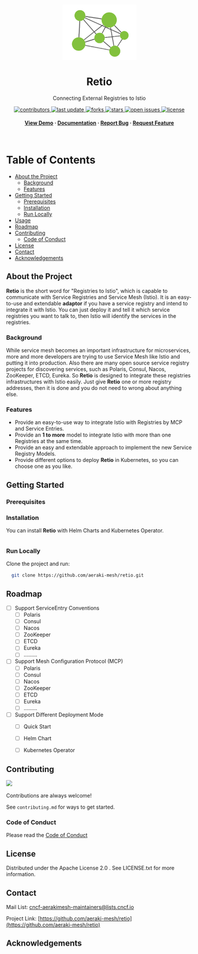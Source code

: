 <div align="center">

  <img src="assets/img/logo.png" alt="logo" width="200" height="auto" />
  <h1>Retio</h1>

  <p>
Connecting External Registries to Istio
  </p>



<!-- Badges -->

<p>
  <a href="https://github.com/aeraki-mesh/retio/graphs/contributors">
    <img src="https://img.shields.io/github/contributors/aeraki-mesh/retio" alt="contributors" />
  </a>
  <a href="">
    <img src="https://img.shields.io/github/last-commit/aeraki-mesh/retio" alt="last update" />
  </a>
  <a href="https://github.com/aeraki-mesh/retio/network/members">
    <img src="https://img.shields.io/github/forks/aeraki-mesh/retio" alt="forks" />
  </a>
  <a href="https://github.com/aeraki-mesh/retio/stargazers">
    <img src="https://img.shields.io/github/stars/aeraki-mesh/retio" alt="stars" />
  </a>
  <a href="https://github.com/aeraki-mesh/retio/issues/">
    <img src="https://img.shields.io/github/issues/aeraki-mesh/retio" alt="open issues" />
  </a>
  <a href="https://github.com/aeraki-mesh/retio/blob/main/LICENSE">
    <img src="https://img.shields.io/github/license/aeraki-mesh/retio.svg" alt="license" />
  </a>
</p>

<h4>
    <a href="https://github.com/aeraki-mesh/retio/">View Demo</a>
  <span> · </span>
    <a href="https://github.com/aeraki-mesh/retio">Documentation</a>
  <span> · </span>
    <a href="https://github.com/aeraki-mesh/retio/issues/">Report Bug</a>
  <span> · </span>
    <a href="https://github.com/aeraki-mesh/retio/issues/">Request Feature</a>
  </h4>
</div>

<br />

<!-- Table of Contents -->

# Table of Contents

- [About the Project](#about-the-project)
  * [Background](#background)
  * [Features](#features)
- [Getting Started](#getting-started)
  * [Prerequisites](#prerequisites)
  * [Installation](#installation)
  * [Run Locally](#run-locally)
- [Usage](#usage)
- [Roadmap](#roadmap)
- [Contributing](#contributing)
  * [Code of Conduct](#code-of-conduct)
- [License](#license)
- [Contact](#contact)
- [Acknowledgements](#acknowledgements)
  

<!-- About the Project -->
## About the Project

**Retio** is the short word for "Registries to Istio", which is capable to communicate with Service Registries and Service Mesh (Istio). It is   an easy-to-use and extendable **adaptor** if you have a service registry and intend to integrate it with Istio. You can just deploy it and tell it which service registries you want to talk to, then Istio will identify the services in the registries.

<!--  Background -->

### Background

While service mesh becomes an important infrastructure for microservices, more and more developers are trying to use Service Mesh like Istio and putting it into production. Also there are many open source service registry projects for discovering services, such as Polaris, Consul, Nacos, ZooKeeper, ETCD, Eureka. So **Retio** is designed to integrate these registries infrastructures with Istio easily. Just give **Retio** one or more registry addresses, then it is done and you do not need to wrong about anything else.

<!-- Features -->

### Features

- Provide an easy-to-use way to integrate Istio with Registries by MCP and Service Entries.
- Provide an **1 to more** model to integrate Istio with more than one Registries at the same time.
- Provide an easy and extendable approach to implement the new Service Registry Models.
- Provide different options to deploy **Retio** in Kubernetes, so you can choose one as you like.

<!-- Getting Started -->
## Getting Started

<!-- Prerequisites -->
### Prerequisites

<!-- Installation -->
### Installation

You can install **Retio** with Helm Charts and Kubernetes Operator.

```bash
```

<!-- Run Locally -->
### Run Locally

Clone the project and run:

```bash
  git clone https://github.com/aeraki-mesh/retio.git
```

<!-- Roadmap -->
## Roadmap

* [ ] Support ServiceEntry Conventions
  * [ ] Polaris
  * [ ] Consul
  * [ ] Nacos
  * [ ] ZooKeeper
  * [ ] ETCD
  * [ ] Eureka
  * [ ] .........
* [ ] Support Mesh Configuration Protocol (MCP)
  * [ ] Polaris
  * [ ] Consul
  * [ ] Nacos
  * [ ] ZooKeeper
  * [ ] ETCD
  * [ ] Eureka
  * [ ] .........
* [ ] Support Different Deployment Mode
  * [ ] Quick Start
  * [ ] Helm Chart
  * [ ] Kubernetes Operator


<!-- Contributing -->

## Contributing

<a href="https://github.com/aeraki-mesh/retio/graphs/contributors">
  <img src="https://contrib.rocks/image?repo=aeraki-mesh/retio" />
</a>


Contributions are always welcome!

See `contributing.md` for ways to get started.

<!-- Code of Conduct -->
### Code of Conduct

Please read the [Code of Conduct](https://github.com/aeraki-mesh/retio/blob/main/CODE_OF_CONDUCT.md)


<!-- License -->
## License

Distributed under the Apache License 2.0 . See LICENSE.txt for more information.


<!-- Contact -->
## Contact

Mail List: cncf-aerakimesh-maintainers@lists.cncf.io

Project Link: [https://github.com/aeraki-mesh/retio](https://github.com/aeraki-mesh/retio)

<!-- Acknowledgments -->
## Acknowledgements
